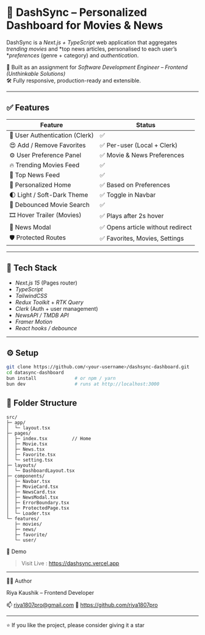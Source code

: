 # 🚀 DashSync – Personalized Dashboard for Movies & News

DashSync is a *Next.js + TypeScript* web application that aggregates *trending movies* and *top news articles, personalised to each user’s **preferences* (genre + category) and *authentication*.

🙋 Built as an assignment for *Software Development Engineer – Frontend (Unthinkable Solutions)*  
🛠 Fully responsive, production-ready and extensible.

---

## ✅ Features

| Feature | Status |
|--------|--------|
| 🔐 User Authentication (Clerk) | ✅ |
| 😍 Add / Remove Favorites | ✅ Per-user (Local + Clerk) |
| ⚙ User Preference Panel | ✅ Movie & News Preferences |
| 🔥 Trending Movies Feed | ✅ |
| 📰 Top News Feed | ✅ |
| 🧠 Personalized Home | ✅ Based on Preferences |
| 🌓 Light / Soft-Dark Theme | ✅ Toggle in Navbar |
| 🔎 Debounced Movie Search | ✅ |
| 🎞 Hover Trailer (Movies) | ✅ Plays after 2s hover |
| 💬 News Modal | ✅ Opens article without redirect |
| 🛡 Protected Routes | ✅ Favorites, Movies, Settings |

---

## 🧱 Tech Stack

- *Next.js 15* (Pages router)
- *TypeScript*
- *TailwindCSS*
- *Redux Toolkit* + *RTK Query*
- *Clerk* (Auth + user management)
- *NewsAPI / TMDB API*
- *Framer Motion*
- *React hooks / debounce*

---

## ⚙ Setup

```bash
git clone https://github.com/<your-username>/dashsync-dashboard.git
cd datasync-dashboard
bun install              # or npm / yarn
bun dev                  # runs at http://localhost:3000
````
## 📁 Folder Structure
````
src/
├─ app/
│  └─ layout.tsx
├─ pages/
│  ├─ index.tsx         // Home
│  ├─ Movie.tsx
│  ├─ News.tsx
│  ├─ Favorite.tsx
│  └─ setting.tsx
├─ layouts/
│  └─ DashboardLayout.tsx
├─ components/
│  ├─ Navbar.tsx
│  ├─ MovieCard.tsx
│  ├─ NewsCard.tsx
│  ├─ NewsModal.tsx
│  ├─ ErrorBoundary.tsx
│  ├─ ProtectedPage.tsx
│  └─ Loader.tsx
└─ features/
   ├─ movies/
   ├─ news/
   ├─ favorite/
   └─ user/
````
📸 Demo

> Visit Live : 
 https://dashsync.vercel.app


---

👩‍💻 Author

Riya Kaushik – Frontend Developer

📫 riya1807pro@gmail.com
🔗 https://github.com/riya1807pro


---

⭐ If you like the project, please consider giving it a star